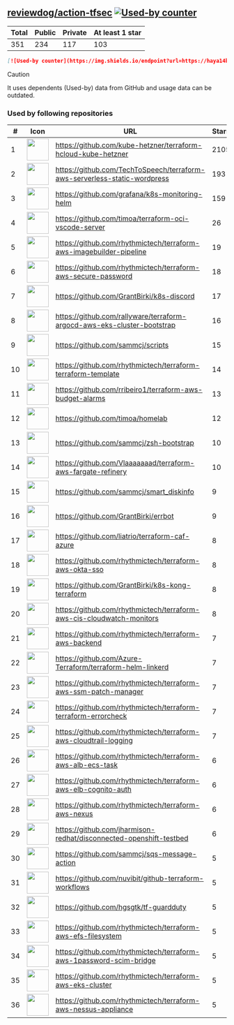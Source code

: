 





## [reviewdog/action-tfsec](https://github.com/reviewdog/action-tfsec) [![Used-by counter](https://img.shields.io/endpoint?url=https://haya14busa.github.io/github-used-by/data/reviewdog/action-tfsec/shieldsio.json)](https://github.com/haya14busa/github-used-by/tree/main/repo/reviewdog/action-tfsec)

| Total | Public | Private | At least 1 star
| ----- | ------ | ------- | ---------------
| 351 | 234 | 117 | 103 |

```md
[![Used-by counter](https://img.shields.io/endpoint?url=https://haya14busa.github.io/github-used-by/data/reviewdog/action-tfsec/shieldsio.json)](https://github.com/haya14busa/github-used-by/tree/main/repo/reviewdog/action-tfsec)
```

> [!CAUTION]
> It uses dependents (Used-by) data from GitHub and usage data can be outdated.

### Used by following repositories

| # | Icon | URL | Stars |
| -- | -- | -- | -- | 
|1|<img src="https://github.com/kube-hetzner.png" width=50 height=50>|https://github.com/kube-hetzner/terraform-hcloud-kube-hetzner|2105|
|2|<img src="https://github.com/TechToSpeech.png" width=50 height=50>|https://github.com/TechToSpeech/terraform-aws-serverless-static-wordpress|193|
|3|<img src="https://github.com/grafana.png" width=50 height=50>|https://github.com/grafana/k8s-monitoring-helm|159|
|4|<img src="https://github.com/timoa.png" width=50 height=50>|https://github.com/timoa/terraform-oci-vscode-server|26|
|5|<img src="https://github.com/rhythmictech.png" width=50 height=50>|https://github.com/rhythmictech/terraform-aws-imagebuilder-pipeline|19|
|6|<img src="https://github.com/rhythmictech.png" width=50 height=50>|https://github.com/rhythmictech/terraform-aws-secure-password|18|
|7|<img src="https://github.com/GrantBirki.png" width=50 height=50>|https://github.com/GrantBirki/k8s-discord|17|
|8|<img src="https://github.com/rallyware.png" width=50 height=50>|https://github.com/rallyware/terraform-argocd-aws-eks-cluster-bootstrap|16|
|9|<img src="https://github.com/sammcj.png" width=50 height=50>|https://github.com/sammcj/scripts|15|
|10|<img src="https://github.com/rhythmictech.png" width=50 height=50>|https://github.com/rhythmictech/terraform-terraform-template|14|
|11|<img src="https://github.com/rribeiro1.png" width=50 height=50>|https://github.com/rribeiro1/terraform-aws-budget-alarms|13|
|12|<img src="https://github.com/timoa.png" width=50 height=50>|https://github.com/timoa/homelab|12|
|13|<img src="https://github.com/sammcj.png" width=50 height=50>|https://github.com/sammcj/zsh-bootstrap|10|
|14|<img src="https://github.com/Vlaaaaaaad.png" width=50 height=50>|https://github.com/Vlaaaaaaad/terraform-aws-fargate-refinery|10|
|15|<img src="https://github.com/sammcj.png" width=50 height=50>|https://github.com/sammcj/smart_diskinfo|9|
|16|<img src="https://github.com/GrantBirki.png" width=50 height=50>|https://github.com/GrantBirki/errbot|9|
|17|<img src="https://github.com/liatrio.png" width=50 height=50>|https://github.com/liatrio/terraform-caf-azure|8|
|18|<img src="https://github.com/rhythmictech.png" width=50 height=50>|https://github.com/rhythmictech/terraform-aws-okta-sso|8|
|19|<img src="https://github.com/GrantBirki.png" width=50 height=50>|https://github.com/GrantBirki/k8s-kong-terraform|8|
|20|<img src="https://github.com/rhythmictech.png" width=50 height=50>|https://github.com/rhythmictech/terraform-aws-cis-cloudwatch-monitors|8|
|21|<img src="https://github.com/rhythmictech.png" width=50 height=50>|https://github.com/rhythmictech/terraform-aws-backend|7|
|22|<img src="https://github.com/Azure-Terraform.png" width=50 height=50>|https://github.com/Azure-Terraform/terraform-helm-linkerd|7|
|23|<img src="https://github.com/rhythmictech.png" width=50 height=50>|https://github.com/rhythmictech/terraform-aws-ssm-patch-manager|7|
|24|<img src="https://github.com/rhythmictech.png" width=50 height=50>|https://github.com/rhythmictech/terraform-terraform-errorcheck|7|
|25|<img src="https://github.com/rhythmictech.png" width=50 height=50>|https://github.com/rhythmictech/terraform-aws-cloudtrail-logging|7|
|26|<img src="https://github.com/rhythmictech.png" width=50 height=50>|https://github.com/rhythmictech/terraform-aws-alb-ecs-task|6|
|27|<img src="https://github.com/rhythmictech.png" width=50 height=50>|https://github.com/rhythmictech/terraform-aws-elb-cognito-auth|6|
|28|<img src="https://github.com/rhythmictech.png" width=50 height=50>|https://github.com/rhythmictech/terraform-aws-nexus|6|
|29|<img src="https://github.com/jharmison-redhat.png" width=50 height=50>|https://github.com/jharmison-redhat/disconnected-openshift-testbed|6|
|30|<img src="https://github.com/sammcj.png" width=50 height=50>|https://github.com/sammcj/sqs-message-action|5|
|31|<img src="https://github.com/nuvibit.png" width=50 height=50>|https://github.com/nuvibit/github-terraform-workflows|5|
|32|<img src="https://github.com/hgsgtk.png" width=50 height=50>|https://github.com/hgsgtk/tf-guardduty|5|
|33|<img src="https://github.com/rhythmictech.png" width=50 height=50>|https://github.com/rhythmictech/terraform-aws-efs-filesystem|5|
|34|<img src="https://github.com/rhythmictech.png" width=50 height=50>|https://github.com/rhythmictech/terraform-aws-1password-scim-bridge|5|
|35|<img src="https://github.com/rhythmictech.png" width=50 height=50>|https://github.com/rhythmictech/terraform-aws-eks-cluster|5|
|36|<img src="https://github.com/rhythmictech.png" width=50 height=50>|https://github.com/rhythmictech/terraform-aws-nessus-appliance|5|
